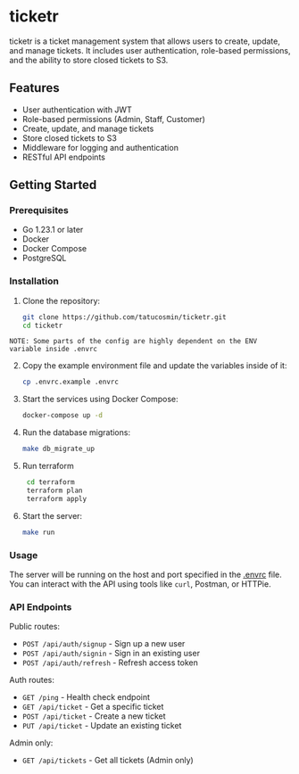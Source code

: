 # ticketr

ticketr is a ticket management system that allows users to create, update, and manage tickets. It includes user authentication, role-based permissions, and the ability to store closed tickets to S3.

## Features

- User authentication with JWT
- Role-based permissions (Admin, Staff, Customer)
- Create, update, and manage tickets
- Store closed tickets to S3
- Middleware for logging and authentication
- RESTful API endpoints

## Getting Started

### Prerequisites

- Go 1.23.1 or later
- Docker
- Docker Compose
- PostgreSQL

### Installation

1. Clone the repository:
    ```sh
    git clone https://github.com/tatucosmin/ticketr.git
    cd ticketr
    ```

`NOTE: Some parts of the config are highly dependent on the ENV variable inside .envrc`

2. Copy the example environment file and update the variables inside of it:
    ```sh
    cp .envrc.example .envrc
    ```

3. Start the services using Docker Compose:
    ```sh
    docker-compose up -d
    ```

4. Run the database migrations:
    ```sh
    make db_migrate_up
    ```

5. Run terraform
   ```sh
    cd terraform
    terraform plan
    terraform apply
    ```

5. Start the server:
    ```sh
    make run
    ```

### Usage

The server will be running on the host and port specified in the [.envrc](http://_vscodecontentref_/26) file. You can interact with the API using tools like `curl`, Postman, or HTTPie.

### API Endpoints

Public routes:
- `POST /api/auth/signup` - Sign up a new user
- `POST /api/auth/signin` - Sign in an existing user
- `POST /api/auth/refresh` - Refresh access token

Auth routes:
- `GET /ping` - Health check endpoint
- `GET /api/ticket` - Get a specific ticket
- `POST /api/ticket` - Create a new ticket
- `PUT /api/ticket` - Update an existing ticket

Admin only:
- `GET /api/tickets` - Get all tickets (Admin only)
